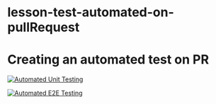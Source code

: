 # lesson-test-automated-on-pullRequest

# Creating an automated test on PR

[![Automated Unit Testing](https://github.com/Yggdrass/lesson-test-automated-on-pullRequest/actions/workflows/unit-test.yml/badge.svg)](https://github.com/Yggdrass/lesson-test-automated-on-pullRequest/actions/workflows/unit-test.yml)

[![Automated E2E Testing](https://github.com/Yggdrass/lesson-test-automated-on-pullRequest/actions/workflows/e2e-test.yml/badge.svg)](https://github.com/Yggdrass/lesson-test-automated-on-pullRequest/actions/workflows/e2e-test.yml)
